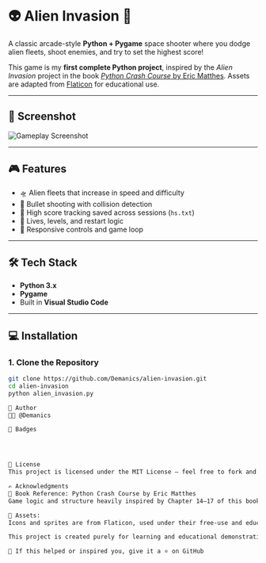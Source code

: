 # 👽 Alien Invasion 🚀

A classic arcade-style **Python + Pygame** space shooter where you dodge alien fleets, shoot enemies, and try to set the highest score!

This game is my **first complete Python project**, inspired by the *Alien Invasion* project in the book [*Python Crash Course* by Eric Matthes](https://nostarch.com/pythoncrashcourse2e). Assets are adapted from [Flaticon](https://www.flaticon.com/) for educational use.

---

## 📸 Screenshot

![Gameplay Screenshot](assets/screenshot.png)

---

## 🎮 Features

- 🛸 Alien fleets that increase in speed and difficulty  
- 🔫 Bullet shooting with collision detection  
- 🧠 High score tracking saved across sessions (`hs.txt`)  
- 🔄 Lives, levels, and restart logic  
- 🎯 Responsive controls and game loop  

---

## 🛠 Tech Stack

- **Python 3.x**  
- **Pygame**  
- Built in **Visual Studio Code**  

---

## 💻 Installation

### 1. Clone the Repository

```bash
git clone https://github.com/Demanics/alien-invasion.git
cd alien-invasion
python alien_invasion.py

👤 Author
🧑‍💻 @Demanics

🏅 Badges




📜 License
This project is licensed under the MIT License — feel free to fork and modify for personal or educational use.

✍️ Acknowledgments
📘 Book Reference: Python Crash Course by Eric Matthes
Game logic and structure heavily inspired by Chapter 14–17 of this book.

🎨 Assets:
Icons and sprites are from Flaticon, used under their free-use and educational attribution model.

This project is created purely for learning and educational demonstration.

🚀 If this helped or inspired you, give it a ⭐ on GitHub
